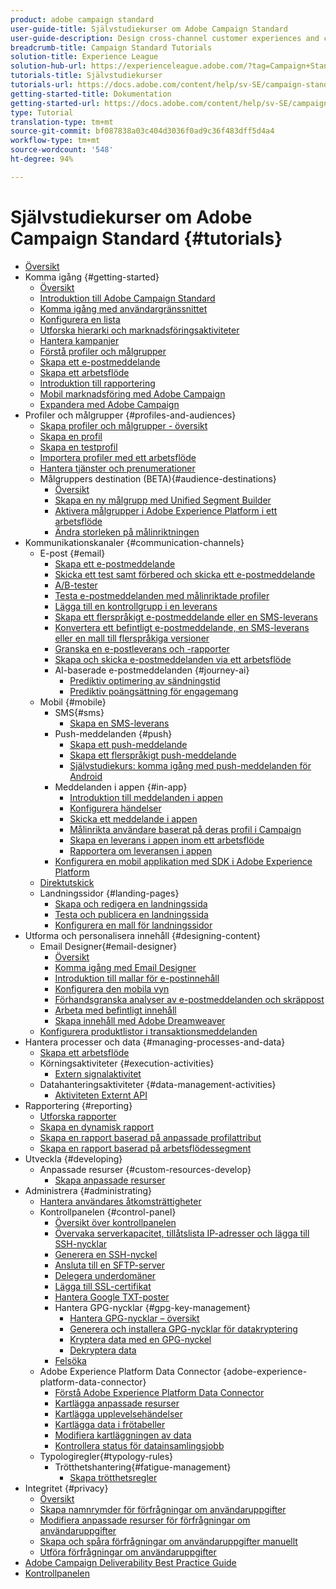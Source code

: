 ```yaml
---
product: adobe campaign standard
user-guide-title: Självstudiekurser om Adobe Campaign Standard
user-guide-description: Design cross-channel customer experiences and create an environment for visual campaign orchestration, real time interaction management, and cross channel execution.
breadcrumb-title: Campaign Standard Tutorials
solution-title: Experience League
solution-hub-url: https://experienceleague.adobe.com/?tag=Campaign+Standard#recommended/solutions/campaign
tutorials-title: Självstudiekurser
tutorials-url: https://docs.adobe.com/content/help/sv-SE/campaign-standard-learn/tutorials/overview.html
getting-started-title: Dokumentation
getting-started-url: https://docs.adobe.com/content/help/sv-SE/campaign-standard/using/campaign-standard-home.html
type: Tutorial
translation-type: tm+mt
source-git-commit: bf087838a03c404d3036f0ad9c36f483dff5d4a4
workflow-type: tm+mt
source-wordcount: '548'
ht-degree: 94%

---
```



# Självstudiekurser om Adobe Campaign Standard {#tutorials}

+ [Översikt](/help/overview.md)
+ Komma igång {#getting-started}
   + [Översikt](/help/getting-started/getting-started-overview.md)
   + [Introduktion till Adobe Campaign Standard](/help/getting-started/adobe-campaign-standard-introduction.md)
   + [Komma igång med användargränssnittet](/help/getting-started/getting-started-with-the-ui.md)
   + [Konfigurera en lista](/help/getting-started/configure-a-list.md)
   + [Utforska hierarki och marknadsföringsaktiviteter](/help/getting-started/explore-hierarchy-and-marketing-activities.md)
   + [Hantera kampanjer](/help/getting-started/managing-campaigns.md)
   + [Förstå profiler och målgrupper](/help/getting-started/understanding-profiles-and-audiences.md)
   + [Skapa ett e-postmeddelande](https://docs.adobe.com/content/help/sv-SE/campaign-standard-learn/tutorials/communication-channels/email/create-email-from-homepage.html)
   + [Skapa ett arbetsflöde](/help/managing-processes-and-data/create-workflow.md)
   + [Introduktion till rapportering](/help/getting-started/reporting-with-adobe-campaign-introduction.md)
   + [Mobil marknadsföring med Adobe Campaign](/help/getting-started/mobile-marketing-with-adobe-campaign.md)
   + [Expandera med Adobe Campaign](/help/getting-started/growing-with-adobe-campaign.md)
+ Profiler och målgrupper {#profiles-and-audiences}
   + [Skapa profiler och målgrupper - översikt](/help/profiles-and-audiences/creating-profiles-and-audiences.md)
   + [Skapa en profil](/help/profiles-and-audiences/creating-a-profile.md)
   + [Skapa en testprofil](/help/profiles-and-audiences/test-profiles.md)
   + [Importera profiler med ett arbetsflöde](/help/managing-processes-and-data/importing-profiles.md)
   + [Hantera tjänster och prenumerationer](/help/managing-processes-and-data/services-and-subscriptions.md)
   + Målgruppers destination (BETA){#audience-destinations}
      + [Översikt](/help/profiles-and-audiences/audience-destinations/audience-destinations-overview.md)
      + [Skapa en ny målgrupp med Unified Segment Builder](/help/profiles-and-audiences/audience-destinations/creating-audiences-using-segment-builder.md)
      + [Aktivera målgrupper i Adobe Experience Platform i ett arbetsflöde](/help/profiles-and-audiences/audience-destinations/activating-aep-audiences.md)
      + [Ändra storleken på målinriktningen](/help/profiles-and-audiences/audience-destinations/changing-targeting-dimension.md)
+ Kommunikationskanaler {#communication-channels}
   + E-post {#email}
      + [Skapa ett e-postmeddelande](/help/communication-channels/email/create-email-from-homepage.md)
      + [Skicka ett test samt förbered och skicka ett e-postmeddelande](/help/communication-channels/email/sending-test-preparing-sending-email.md)
      + [A/B-tester](/help/communication-channels/email/a-b-testing.md)
      + [Testa e-postmeddelanden med målinriktade profiler](/help/communication-channels/email/profile-substitution.md)
      + [Lägga till en kontrollgrupp i en leverans](/help/communication-channels/email/control-groups.md)
      + [Skapa ett flerspråkigt e-postmeddelande eller en SMS-leverans](/help/communication-channels/create-multilingual-deliveries.md)
      + [Konvertera ett befintligt e-postmeddelande, en SMS-leverans eller en mall till flerspråkiga versioner](/help/communication-channels/covert-into-multilingual-deliveries.md)
      + [Granska en e-postleverans och -rapporter](/help/communication-channels/email/reviewing-personalized-email-delivery-and-reports.md)
      + [Skapa och skicka e-postmeddelanden via ett arbetsflöde](/help/communication-channels/email/create-and-send-emails-via-workflow.md)
      + AI-baserade e-postmeddelanden {#journey-ai}
         + [Prediktiv optimering av sändningstid](/help/communication-channels/email/ai-powered-emails/predictive-send-time-optimization.md)
         + [Prediktiv poängsättning för engagemang](/help/communication-channels/email/ai-powered-emails/predictive-engagement-scoring.md)
   + Mobil {#mobile}
      + SMS{#sms}
         + [Skapa en SMS-leverans](/help/communication-channels/mobile/sms/sms-delivery.md)
      + Push-meddelanden {#push}
         + [Skapa ett push-meddelande](/help/communication-channels/mobile/push-notifications/creating-a-push-notification.md)
         + [Skapa ett flerspråkigt push-meddelande](/help/communication-channels/mobile/push-notifications/creating-multilingual-push-notifications.md)
         + [Självstudiekurs: komma igång med push-meddelanden för Android](https://docs.adobe.com/content/help/sv-SE/campaign-standard-learn/getting-started-with-push-notifications-android/introduction.html)
      + Meddelanden i appen {#in-app}
         + [Introduktion till meddelanden i appen](/help/communication-channels/mobile/in-app/in-app-message-overview.md)
         + [Konfigurera händelser](/help/communication-channels/mobile/in-app/configure-events.md)
         + [Skicka ett meddelande i appen](/help/communication-channels/mobile/in-app/broadcast-in-app-message.md)
         + [Målinrikta användare baserat på deras profil i Campaign](/help/communication-channels/mobile/in-app/target-users-based-on-campaign-profile.md)
         + [Skapa en leverans i appen inom ett arbetsflöde](/help/communication-channels/mobile/in-app/in-app-activity.md)
         + [Rapportera om leveransen i appen](/help/communication-channels/mobile/in-app/in-app-reporting.md)
      + [Konfigurera en mobil applikation med SDK i Adobe Experience Platform](/help/communication-channels/mobile/configure-mobile-apps-using-aep-sdk.md)
   + [Direktutskick](/help/communication-channels/direct-mail/directmail.md)
   + Landningssidor {#landing-pages}
      + [Skapa och redigera en landningssida](/help/communication-channels/landing-pages/landing-page-create-and-edit.md)
      + [Testa och publicera en landningssida](/help/communication-channels/landing-pages/landing-page-test-and-publish.md)
      + [Konfigurera en mall för landningssidor](/help/communication-channels/landing-pages/landing-page-configure-templates.md)
+ Utforma och personalisera innehåll {#designing-content}
   + Email Designer{#email-designer}
      + [Översikt](/help/designing-content/email-designer/email-designer-overview.md)
      + [Komma igång med Email Designer](/help/designing-content/email-designer/getting-started-with-the-email-designer.md)
      + [Introduktion till mallar för e-postinnehåll](/help/designing-content/email-designer/email-content-templates.md)
      + [Konfigurera den mobila vyn](/help/designing-content/email-designer/configure-the-mobile-view.md)
      + [Förhandsgranska analyser av e-postmeddelanden och skräppost](/help/designing-content/email-designer/preview-your-email.md)
      + [Arbeta med befintligt innehåll](/help/designing-content/email-designer/working-with-existing-content.md)
      + [Skapa innehåll med Adobe Dreamweaver](/help/designing-content/email-designer/dreamweaver-integration.md)
   + [Konfigurera produktlistor i transaktionsmeddelanden](/help/designing-content/product-listings-in-transactional-email.md)
+ Hantera processer och data {#managing-processes-and-data}
   + [Skapa ett arbetsflöde](/help/managing-processes-and-data/create-workflow.md)
   + Körningsaktiviteter {#execution-activities}
      + [Extern signalaktivitet](/help/managing-processes-and-data/execution-activities/external-signal-activity.md)
   + Datahanteringsaktiviteter {#data-management-activities}
      + [Aktiviteten Externt API](/help/managing-processes-and-data/data-management-activities/external-api-activity.md)
+ Rapportering {#reporting}
   + [Utforska rapporter](/help/getting-started/exploring-reports.md)
   + [Skapa en dynamisk rapport](/help/reporting/creating-a-dynamic-report.md)
   + [Skapa en rapport baserad på anpassade profilattribut](/help/reporting/custom-profile-attributes-dynamic-reports.md)
   + [Skapa en rapport baserad på arbetsflödessegment](/help/reporting/report-on-workflow-segments.md)
+ Utveckla {#developing}
   + Anpassade resurser {#custom-resources-develop}
      + [Skapa anpassade resurser](/help/managing-processes-and-data/custom-resources/creating-custom-resources.md)
+ Administrera {#administrating}
   + [Hantera användares åtkomsträttigheter](/help/administrating/managing-user-access-rights.md)
   + Kontrollpanelen {#control-panel}
      + [Översikt över kontrollpanelen](/help/administrating/control-panel/control-panel-overview.md)
      + [Övervaka serverkapacitet, tillåtslista IP-adresser och lägga till SSH-nycklar](/help/administrating/control-panel/monitoring-server-capacity-allow-listing-adding-ssh-key.md)
      + [Generera en SSH-nyckel](/help/administrating/control-panel/generate-ssh-key.md)
      + [Ansluta till en SFTP-server](/help/administrating/control-panel/connect-to-sftp-server.md)
      + [Delegera underdomäner](/help/administrating/control-panel/subdomain-delegation.md)
      + [Lägga till SSL-certifikat](/help/administrating/control-panel/adding-ssl-certificates.md)
      + [Hantera Google TXT-poster](/help/administrating/control-panel/google-txt-record-management.md)
      + Hantera GPG-nycklar {#gpg-key-management}
         + [Hantera GPG-nycklar – översikt](/help/administrating/control-panel/gpg-key-management/gpg-key-management-overview.md)
         + [Generera och installera GPG-nycklar för datakryptering](/help/administrating/control-panel/gpg-key-management/generating-and-installing-gpg-keys-for-data-encryption.md)
         + [Kryptera data med en GPG-nyckel](/help/administrating/control-panel/gpg-key-management/using-a-gpg-key-to-encrypt-data.md)
         + [Dekryptera data](/help/administrating/control-panel/gpg-key-management/decrypting-data.md)
      + [Felsöka](/help/administrating/control-panel/trouble-shooting.md)
   + Adobe Experience Platform Data Connector {adobe-experience-platform-data-connector}
      + [Förstå Adobe Experience Platform Data Connector](/help/administrating/adobe-experience-platform-data-connector/understanding-the-adobe-experience-platform-data-connector.md)
      + [Kartlägga anpassade resurser](/help/administrating/adobe-experience-platform-data-connector/mapping-custom-resources.md)
      + [Kartlägga upplevelsehändelser](/help/administrating/adobe-experience-platform-data-connector/mapping-experience-events.md)
      + [Kartlägga data i frötabeller](/help/administrating/adobe-experience-platform-data-connector/mapping-seed-table-data.md)
      + [Modifiera kartläggningen av data](/help/administrating/adobe-experience-platform-data-connector/modifying-data-mapping.md)
      + [Kontrollera status för datainsamlingsjobb](/help/administrating/adobe-experience-platform-data-connector/checking-status-of-data-ingestion-jobs.md)
   + Typologiregler{#typology-rules}
      + Trötthetshantering{#fatigue-management}
         + [Skapa trötthetsregler](/help/administrating/typology-rules/fatigue-management/create-fatigue-rules.md)
+ Integritet {#privacy}
   + [Översikt](/help/privacy/privacy-overview.md)
   + [Skapa namnrymder för förfrågningar om användaruppgifter](/help/privacy/namespaces-for-privacy-requests.md)
   + [Modifiera anpassade resurser för förfrågningar om användaruppgifter](/help/privacy/custom-resources-for-privacy-requests.md)
   + [Skapa och spåra förfrågningar om användaruppgifter manuellt](/help/privacy/create-and-track-privacy-requests.md)
   + [Utföra förfrågningar om användaruppgifter](/help/privacy/execute-privacy-requests.md)
+ [Adobe Campaign Deliverability Best Practice Guide](https://docs-stg.corp.adobe.com/content/help/en/campaign-standard-learn/deliverability-best-practice-guide/introduction.html)
+ [Kontrollpanelen](https://docs-stg.corp.adobe.com/content/help/en/campaign-standard-learn/control-panel/control-panel-overview.html)